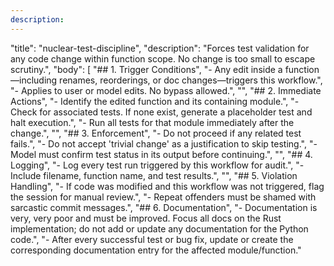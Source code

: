 ```yaml
---
description: 
---
```



  "title": "nuclear-test-discipline",
  "description": "Forces test validation for any code change within function scope. No change is too small to escape scrutiny.",
  "body": [
    "## 1. Trigger Conditions",
    "- Any edit inside a function—including renames, reorderings, or doc changes—triggers this workflow.",
    "- Applies to user or model edits. No bypass allowed.",
    "",
    "## 2. Immediate Actions",
    "- Identify the edited function and its containing module.",
    "- Check for associated tests. If none exist, generate a placeholder test and halt execution.",
    "- Run all tests for that module immediately after the change.",
    "",
    "## 3. Enforcement",
    "- Do not proceed if any related test fails.",
    "- Do not accept 'trivial change' as a justification to skip testing.",
    "- Model must confirm test status in its output before continuing.",
    "",
    "## 4. Logging",
    "- Log every test run triggered by this workflow for audit.",
    "- Include filename, function name, and test results.",
    "",
    "## 5. Violation Handling",
    "- If code was modified and this workflow was not triggered, flag the session for manual review.",
    "- Repeat offenders must be shamed with sarcastic commit messages.",
    "## 6. Documentation",
    "- Documentation is very, very poor and must be improved. Focus all docs on the Rust implementation; do not add or update any documentation for the Python code.",
    "- After every successful test or bug fix, update or create the corresponding documentation entry for the affected module/function."
 